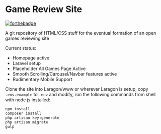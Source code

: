 # Game Review Site
[![forthebadge](http://forthebadge.com/images/badges/designed-in-ms-paint.svg)](http://forthebadge.com)  

A git repository of HTML/CSS stuff for the eventual formation of an open games reviewing site

Current status:
- Homepage active
- Laravel setup
- Placeholder All Games Page Active
- Smooth Scrolling/Carousel/Navbar features active
- Rudimentary Mobile Support

Clone the site into Laragon/www or wherever Laragon is setup, copy `.env.example` to `.env` and modify, run the following commands from shell with node js installed:

```
npm install
composer install
php artisan key:generate
php artisan migrate
gulp
```
